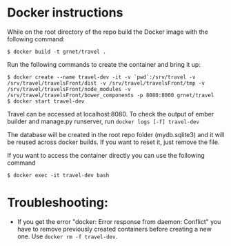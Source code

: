 # Docker instructions

While on the root directory of the repo build the Docker image with the following command:
```
$ docker build -t grnet/travel .
```

Run the following commands to create the container and bring it up:
```
$ docker create --name travel-dev -it -v `pwd`:/srv/travel -v /srv/travel/travelsFront/dist -v /srv/travel/travelsFront/tmp -v /srv/travel/travelsFront/node_modules -v /srv/travel/travelsFront/bower_components -p 8080:8000 grnet/travel
$ docker start travel-dev
```

Travel can be accessed at localhost:8080.
To check the output of ember builder and manage.py runserver, run `docker logs [-f] travel-dev`

The database will be created in the root repo folder (mydb.sqlite3) and it will be reused across docker builds. If you want to reset it, just remove the file.

If you want to access the container directly you can use the following command
```
$ docker exec -it travel-dev bash
```

# Troubleshooting:
- If you get the error "docker: Error response from daemon: Conflict" you have to remove previously created containers before creating a new one. Use `docker rm -f travel-dev`.
